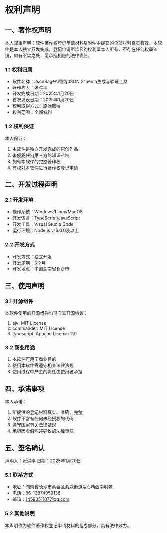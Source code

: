 # 权利声明

## 一、著作权声明

本人郑重声明：软件著作权登记申请材料及附件中提交的全部材料真实有效。本软件是本人独立开发完成，登记申请所涉及的权利属本人所有，不存在任何权属纠纷，如有不实之处，愿承担相应的法律责任。

### 1.1 权利归属
- 软件名称：JsonSageAI智能JSON Schema生成与验证工具
- 著作权人：张洪平
- 开发完成日期：2025年1月20日
- 首次发表日期：2025年1月20日
- 权利取得方式：原始取得
- 权利范围：全部权利

### 1.2 权利保证
本人保证：
1. 本软件是独立开发完成的原创作品
2. 未侵犯任何第三方的知识产权
3. 拥有本软件的完整著作权
4. 有权对本软件进行著作权登记申请

## 二、开发过程声明

### 2.1 开发环境
- 操作系统：Windows/Linux/MacOS
- 开发语言：TypeScript/JavaScript
- 开发工具：Visual Studio Code
- 运行环境：Node.js v16.0.0及以上

### 2.2 开发方式
- 开发方式：独立开发
- 开发周期：3个月
- 开发地点：中国湖南省长沙市

## 三、使用声明

### 3.1 开源组件
本软件使用的开源组件均遵守其开源协议：
1. ajv: MIT License
2. commander: MIT License
3. typescript: Apache License 2.0

### 3.2 商业用途
1. 本软件可用于商业目的
2. 使用本软件需遵守相关法律法规
3. 使用过程中产生的责任由使用者承担

## 四、承诺事项

本人承诺：
1. 所提供的登记材料真实、准确、完整
2. 软件不含有任何未经授权的代码
3. 遵守国家有关法律法规
4. 承担因虚假陈述导致的法律责任

## 五、签名确认

声明人：张洪平
日期：2025年1月20日

### 5.1 联系方式
- 地址：湖南省长沙市芙蓉区湘湖街道湖心巷西南明苑
- 电话：86-13874959138
- 邮箱：1459351107@qq.com

### 5.2 其他说明
本声明作为软件著作权登记申请材料的组成部分，具有法律效力。
